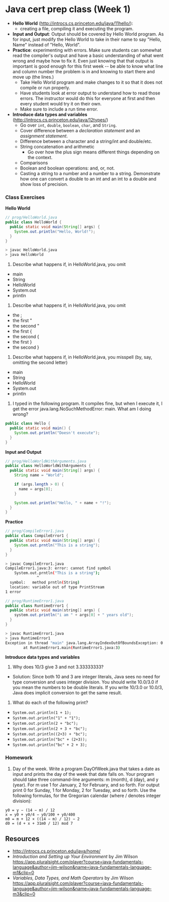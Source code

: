 # Java cert prep class (Week 1)

<title>Java Cert Prep Class - Week 1</title>

<style>
@media print {
  pre {
    border: 1px solid gray;
    page-break-inside: avoid;
  }
}

.break {
  page-break-after: always;
}
</style>

- **Hello World** (http://introcs.cs.princeton.edu/java/11hello/):
  - creating a file, compiling it and executing the program.
- **Input and Output**: Output should be covered by Hello World program. As for
  input, just modify the Hello World to take in their name to say "Hello, Name"
  instead of "Hello, World".
- **Practice**: experimenting with errors. Make sure students can somewhat
  read the compiler's output and have a basic understanding of what went wrong
  and maybe how to fix it. Even just knowing that that output is important is
  good enough for this first week -- be able to know what line and column
  number the problem is in and knowing to start there and move up (the lines.)
  - Take Hello World program and make changes to it so that it does not compile
  or run properly.
  - Have students look at error output to understand how to read those errors.
    The instructor would do this for everyone at first and then every student
    would try it on their own.
  - Make sure to include a run time error.
- **Introduce data types and variables** (http://introcs.cs.princeton.edu/java/12types/)
  - Go over `int`, `double`, `boolean`, `char`, and `String`.
  - Cover difference between a _declaration statement_ and an _assignment statement_.
  - Difference between a character and a string/int and double/etc.
  - String concatenation and arithmetic
    - Go over how the plus sign means different things depending on the context.
  - Comparisons
  - Boolean and boolean operations: and, or, not.
  - Casting a string to a number and a number to a string. Demonstrate how one
    can convert a double to an int and an int to a double and show loss of
    precision.

<div class="break"></div>

### Class Exercises

**Hello World**

```java
// prog/HelloWorld.java
public class HelloWorld {
  public static void main(String[] args) {
    System.out.println("Hello, World!");
  }
}
```

```bash
> javac HelloWorld.java
> java HelloWorld
```

1. Describe what happens if, in HelloWorld.java, you omit
  - main
  - String
  - HelloWorld
  - System.out
  - println
1. Describe what happens if, in HelloWorld.java, you omit
  - the ;
  - the first "
  - the second "
  - the first {
  - the second {
  - the first }
  - the second }
1. Describe what happens if, in HelloWorld.java, you misspell (by, say,
   omitting the second letter)
  - main
  - String
  - HelloWorld
  - System.out
  - println
1. I typed in the following program. It compiles fine, but when I execute it,
   I get the error java.lang.NoSuchMethodError: main. What am I doing wrong?

```java
public class Hello {
  public static void main() {
    System.out.println("Doesn't execute");   
  }
}
```

**Input and Output**

```java
// prog/HelloWorldWithArguments.java
public class HelloWorldWithArguments {
  public static void main(String[] args) {
    String name = "World";

    if (args.length > 0) {
      name = args[0];
    }

    System.out.println("Hello, " + name + "!");
  }
}
```

**Practice**

```java
// prog/CompileError1.java
public class CompileError1 {
  public static void main(String[] args) {
    System.out.prntln("This is a string");
  }
}
```

```bash
> javac CompileError1.java
CompileError1.java:3: error: cannot find symbol
    System.out.prntln("This is a string");
              ^
  symbol:   method prntln(String)
  location: variable out of type PrintStream
1 error
```

```java
// prog/RuntimeError1.java
public class RuntimeError1 {
  public static void main(string[] args) {
    system.out.println("i am " + args[0] + " years old");
  }
}
```

```bash
> javac RuntimeError1.java
> java RuntimeError1
Exception in thread "main" java.lang.ArrayIndexOutOfBoundsException: 0
        at RuntimeError1.main(RuntimeError1.java:3)
```

**Introduce data types and variables**

1. Why does 10/3 give 3 and not 3.33333333?
  - Solution: Since both 10 and 3 are integer literals, Java sees no need for
    type conversion and uses integer division. You should write 10.0/3.0 if you
    mean the numbers to be double literals. If you write 10/3.0 or 10.0/3, Java
    does implicit conversion to get the same result.
1. What do each of the following print?
  - <code>System.out.println(1 + 1);</code>
  - <code>System.out.println("1" + "1");</code>
  - <code>System.out.println(2 + "bc");</code>
  - <code>System.out.println(2 + 3 + "bc");</code>
  - <code>System.out.println((2+3) + "bc");</code>
  - <code>System.out.println("bc" + (2+3));</code>
  - <code>System.out.println("bc" + 2 + 3);</code>

### Homework

1. Day of the week. Write a program DayOfWeek.java that takes a date as input
   and prints the day of the week that date falls on. Your program should take
   three command-line arguments: m (month), d (day), and y (year). For m use 1
   for January, 2 for February, and so forth. For output print 0 for Sunday, 1
   for Monday, 2 for Tuesday, and so forth. Use the following formulas, for the
   Gregorian calendar (where / denotes integer division):

```
y0 = y − (14 − m) / 12
x = y0 + y0/4 − y0/100 + y0/400
m0 = m + 12 × ((14 − m) / 12) − 2
d0 = (d + x + 31m0 / 12) mod 7
```

<div class="break"></div>

## Resources

- http://introcs.cs.princeton.edu/java/home/
- _Introduction and Setting up Your Environment_ by Jim Wilson https://app.pluralsight.com/player?course=java-fundamentals-language&author=jim-wilson&name=java-fundamentals-language-m1&clip=0
- _Variables, Data Types, and Math Operators_ by Jim Wilson https://app.pluralsight.com/player?course=java-fundamentals-language&author=jim-wilson&name=java-fundamentals-language-m3&clip=0
